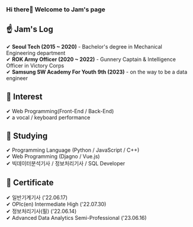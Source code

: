 ### Hi there👋 Welcome to Jam's page

## ☝ Jam's Log

✔ **Seoul Tech (2015 ~ 2020)** - Bachelor's degree in Mechanical Engineering department   
✔ **ROK Army Officer (2020 ~ 2022)** - Gunnery Captain & Intelligence Officer in Victory Corps   
✔ **Samsung SW Academy For Youth 9th (2023)** - on the way to be a data engineer  

## 👀 Interest
✔ Web Programming(Front-End / Back-End)  
✔ a vocal / keyboard performance  

## 🌱 Studying
✔ Programming Language (Python / JavaScript / C++)  
✔ Web Programming (Djagno / Vue.js)  
✔ 빅데이터분석기사 / 정보처리기사 / SQL Developer 

## 📗 Certificate  
✔ 일반기계기사 ('22.06.17)  
✔ OPIc(en) Intermediate High ('22.07.30)  
✔ 정보처리기사(필) ('22.06.14)  
✔ Advanced Data Analytics Semi-Professional ('23.06.16)  

